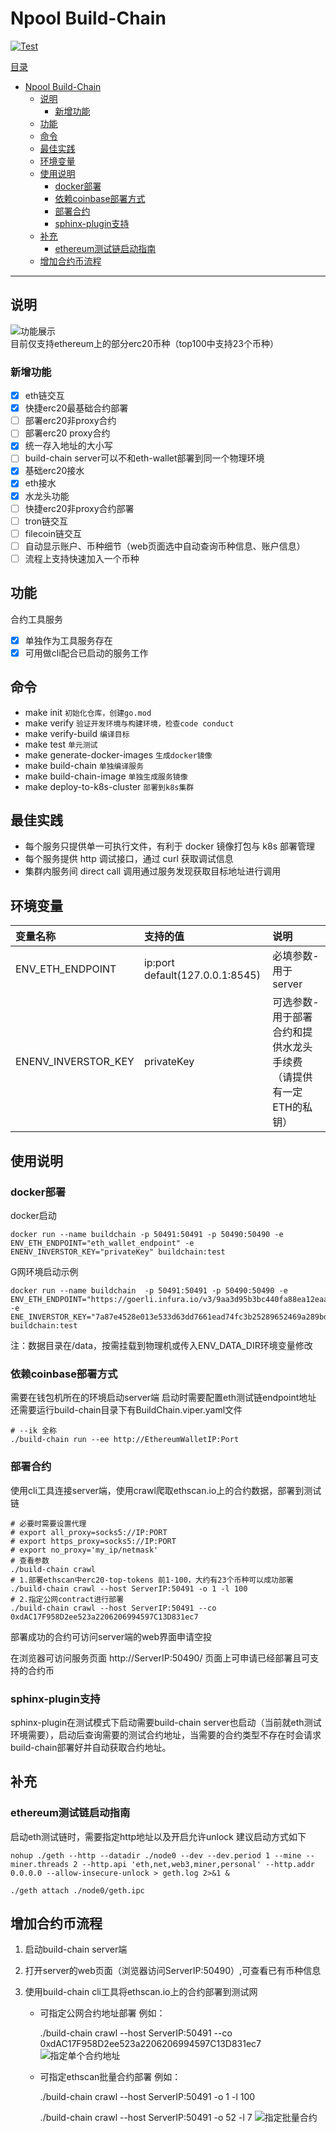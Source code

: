 # Npool Build-Chain

[![Test](https://github.com/NpoolPlatform/build-chain/actions/workflows/main.yml/badge.svg?branch=master)](https://github.com/NpoolPlatform/build-chain/actions/workflows/main.yml)

[目录](#目录)

- [Npool Build-Chain](#npool-build-chain)
  - [说明](#说明)
    - [新增功能](#新增功能)
  - [功能](#功能)
  - [命令](#命令)
  - [最佳实践](#最佳实践)
  - [环境变量](#环境变量)
  - [使用说明](#使用说明)
    - [docker部署](#docker部署)
    - [依赖coinbase部署方式](#依赖coinbase部署方式)
    - [部署合约](#部署合约)
    - [sphinx-plugin支持](#sphinx-plugin支持)
  - [补充](#补充)
    - [ethereum测试链启动指南](#ethereum测试链启动指南)
  - [增加合约币流程](#增加合约币流程)

-----------

## 说明

![功能展示](docs/smart_coin.png)
目前仅支持ethereum上的部分erc20币种（top100中支持23个币种）

### 新增功能

- [x] eth链交互
- [x] 快捷erc20最基础合约部署
- [ ] 部署erc20非proxy合约
- [ ] 部署erc20 proxy合约
- [x] 统一存入地址的大小写
- [ ] build-chain server可以不和eth-wallet部署到同一个物理环境
- [x] 基础erc20接水
- [x] eth接水
- [x] 水龙头功能
- [ ] 快捷erc20非proxy合约部署
- [ ] tron链交互
- [ ] filecoin链交互
- [ ] 自动显示账户、币种细节（web页面选中自动查询币种信息、账户信息）
- [ ] 流程上支持快速加入一个币种

## 功能

合约工具服务

- [x] 单独作为工具服务存在
- [x] 可用做cli配合已启动的服务工作

## 命令

- make init ```初始化仓库，创建go.mod```
- make verify ```验证开发环境与构建环境，检查code conduct```
- make verify-build ```编译目标```
- make test ```单元测试```
- make generate-docker-images ```生成docker镜像```
- make build-chain ```单独编译服务```
- make build-chain-image ```单独生成服务镜像```
- make deploy-to-k8s-cluster ```部署到k8s集群```

## 最佳实践

- 每个服务只提供单一可执行文件，有利于 docker 镜像打包与 k8s 部署管理
- 每个服务提供 http 调试接口，通过 curl 获取调试信息
- 集群内服务间 direct call 调用通过服务发现获取目标地址进行调用

## 环境变量

| 变量名称             | 支持的值                            | 说明       |
|:---------------- |:------------------------------- |:-------- |
| ENV_ETH_ENDPOINT | ip:port default(127.0.0.1:8545) | 必填参数-用于server |
| ENENV_INVERSTOR_KEY | privateKey | 可选参数-用于部署合约和提供水龙头手续费（请提供有一定ETH的私钥） |

## 使用说明
### docker部署
docker启动
```shell
docker run --name buildchain -p 50491:50491 -p 50490:50490 -e ENV_ETH_ENDPOINT="eth_wallet_endpoint" -e ENENV_INVERSTOR_KEY="privateKey" buildchain:test
```

G网环境启动示例
```shell
docker run --name buildchain  -p 50491:50491 -p 50490:50490 -e ENV_ETH_ENDPOINT="https://goerli.infura.io/v3/9aa3d95b3bc440fa88ea12eaa4456161" -e ENE_INVERSTOR_KEY="7a87e4528e013e533d63dd7661ead74fc3b25289652469a289bdf89b84e15c21" buildchain:test
```

注：数据目录在/data，按需挂载到物理机或传入ENV_DATA_DIR环境变量修改
### 依赖coinbase部署方式
需要在钱包机所在的环境启动server端
启动时需要配置eth测试链endpoint地址
还需要运行build-chain目录下有BuildChain.viper.yaml文件

```Shell
# --ik 全称 
./build-chain run --ee http://EthereumWalletIP:Port
```

### 部署合约
使用cli工具连接server端，使用crawl爬取ethscan.io上的合约数据，部署到测试链

```Shell
# 必要时需要设置代理
# export all_proxy=socks5://IP:PORT
# export https_proxy=socks5://IP:PORT
# export no_proxy='my_ip/netmask'
# 查看参数
./build-chain crawl 
# 1.部署ethscan中erc20-top-tokens 前1-100，大约有23个币种可以成功部署
./build-chain crawl --host ServerIP:50491 -o 1 -l 100
# 2.指定公网contract进行部署
./build-chain crawl --host ServerIP:50491 --co 0xdAC17F958D2ee523a2206206994597C13D831ec7
```

部署成功的合约可访问server端的web界面申请空投

在浏览器可访问服务页面
http://ServerIP:50490/
页面上可申请已经部署且可支持的合约币

### sphinx-plugin支持
sphinx-plugin在测试模式下启动需要build-chain server也启动（当前就eth测试环境需要），启动后查询需要的测试合约地址，当需要的合约类型不存在时会请求build-chain部署好并自动获取合约地址。

## 补充

### ethereum测试链启动指南

启动eth测试链时，需要指定http地址以及开启允许unlock
建议启动方式如下

```Shell
nohup ./geth --http --datadir ./node0 --dev --dev.period 1 --mine --miner.threads 2 --http.api 'eth,net,web3,miner,personal' --http.addr 0.0.0.0 --allow-insecure-unlock > geth.log 2>&1 &

./geth attach ./node0/geth.ipc
```

## 增加合约币流程

1. 启动build-chain server端

2. 打开server的web页面（浏览器访问ServerIP:50490）,可查看已有币种信息

3. 使用build-chain cli工具将ethscan.io上的合约部署到测试网
   
   + 可指定公网合约地址部署
       例如：

       ./build-chain crawl --host ServerIP:50491 --co 0xdAC17F958D2ee523a2206206994597C13D831ec7
       ![指定单个合约地址](docs/crawl_one_contract.jpg)
   
   + 可指定ethscan批量合约部署
       例如：
       
       ./build-chain crawl --host ServerIP:50491 -o 1 -l 100
       
       ./build-chain crawl --host ServerIP:50491 -o 52 -l 7
       ![指定批量合约](docs/crawl_batch_contract.jpg)
